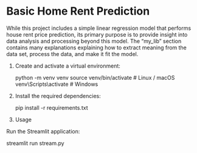 # Basic Home Rent Prediction
While this project includes a simple linear regression model that performs house rent price prediction, its primary purpose is to provide insight into data analysis and processing beyond this model. The “my_lib” section contains many explanations explaining how to extract meaning from the data set, process the data, and make it fit the model.


1. Create and activate a virtual environment:

    python -m venv venv
    source venv/bin/activate  # Linux / macOS
    venv\Scripts\activate  # Windows
    

2. Install the required dependencies:
   
     pip install -r requirements.txt
    

3. Usage

Run the Streamlit application:

streamlit run stream.py
